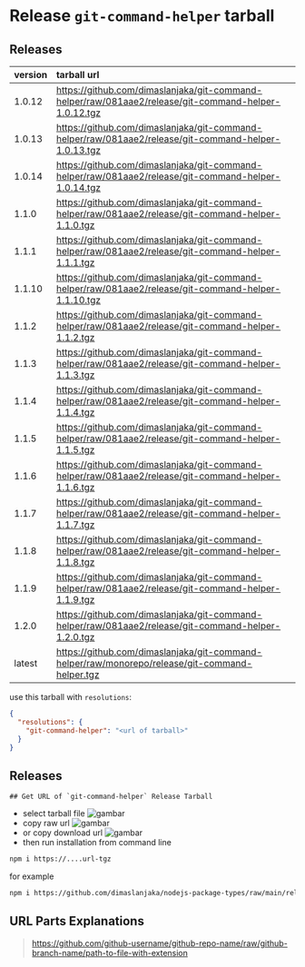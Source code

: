 # Release `git-command-helper` tarball
## Releases
| version | tarball url |
| :--- | :--- |
| 1.0.12 | https://github.com/dimaslanjaka/git-command-helper/raw/081aae2/release/git-command-helper-1.0.12.tgz |
| 1.0.13 | https://github.com/dimaslanjaka/git-command-helper/raw/081aae2/release/git-command-helper-1.0.13.tgz |
| 1.0.14 | https://github.com/dimaslanjaka/git-command-helper/raw/081aae2/release/git-command-helper-1.0.14.tgz |
| 1.1.0 | https://github.com/dimaslanjaka/git-command-helper/raw/081aae2/release/git-command-helper-1.1.0.tgz |
| 1.1.1 | https://github.com/dimaslanjaka/git-command-helper/raw/081aae2/release/git-command-helper-1.1.1.tgz |
| 1.1.10 | https://github.com/dimaslanjaka/git-command-helper/raw/081aae2/release/git-command-helper-1.1.10.tgz |
| 1.1.2 | https://github.com/dimaslanjaka/git-command-helper/raw/081aae2/release/git-command-helper-1.1.2.tgz |
| 1.1.3 | https://github.com/dimaslanjaka/git-command-helper/raw/081aae2/release/git-command-helper-1.1.3.tgz |
| 1.1.4 | https://github.com/dimaslanjaka/git-command-helper/raw/081aae2/release/git-command-helper-1.1.4.tgz |
| 1.1.5 | https://github.com/dimaslanjaka/git-command-helper/raw/081aae2/release/git-command-helper-1.1.5.tgz |
| 1.1.6 | https://github.com/dimaslanjaka/git-command-helper/raw/081aae2/release/git-command-helper-1.1.6.tgz |
| 1.1.7 | https://github.com/dimaslanjaka/git-command-helper/raw/081aae2/release/git-command-helper-1.1.7.tgz |
| 1.1.8 | https://github.com/dimaslanjaka/git-command-helper/raw/081aae2/release/git-command-helper-1.1.8.tgz |
| 1.1.9 | https://github.com/dimaslanjaka/git-command-helper/raw/081aae2/release/git-command-helper-1.1.9.tgz |
| 1.2.0 | https://github.com/dimaslanjaka/git-command-helper/raw/081aae2/release/git-command-helper-1.2.0.tgz |
| latest | https://github.com/dimaslanjaka/git-command-helper/raw/monorepo/release/git-command-helper.tgz |

use this tarball with `resolutions`:
```json
{
  "resolutions": {
    "git-command-helper": "<url of tarball>"
  }
}
```

## Releases

    ## Get URL of `git-command-helper` Release Tarball
- select tarball file
![gambar](https://user-images.githubusercontent.com/12471057/203216375-8af4b5d9-00c2-40fb-8d3d-d220beaabd46.png)
- copy raw url
![gambar](https://user-images.githubusercontent.com/12471057/203216508-7590cbb9-a1ce-47d6-96ca-8d82149f0762.png)
- or copy download url
![gambar](https://user-images.githubusercontent.com/12471057/203216541-3807d2c3-5213-49f3-b93d-c626dbae3b2e.png)
- then run installation from command line
```bash
npm i https://....url-tgz
```
for example
```bash
npm i https://github.com/dimaslanjaka/nodejs-package-types/raw/main/release/nodejs-package-types.tgz
```

## URL Parts Explanations
> https://github.com/github-username/github-repo-name/raw/github-branch-name/path-to-file-with-extension